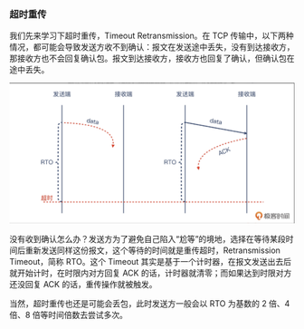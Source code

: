 ### 超时重传

我们先来学习下超时重传，Timeout Retransmission。在 TCP 传输中，以下两种情况，都可能会导致发送方收不到确认：报文在发送途中丢失，没有到达接收方，那接收方也不会回复确认包。报文到达接收方，接收方也回复了确认，但确认包在途中丢失。


![这是图片](./image/TCP超时重传.png "TCP超时重传")

没有收到确认怎么办？发送方为了避免自己陷入“尬等”的境地，选择在等待某段时间后重新发送同样这份报文，这个等待的时间就是重传超时，Retransmission Timeout，简称 RTO。这个 Timeout 其实是基于一个计时器，在报文发送出去后就开始计时，在时限内对方回复 ACK 的话，计时器就清零；而如果达到时限对方还没回复 ACK 的话，重传操作就被触发。

当然，超时重传也还是可能会丢包，此时发送方一般会以 RTO 为基数的 2 倍、4 倍、8 倍等时间倍数去尝试多次。

